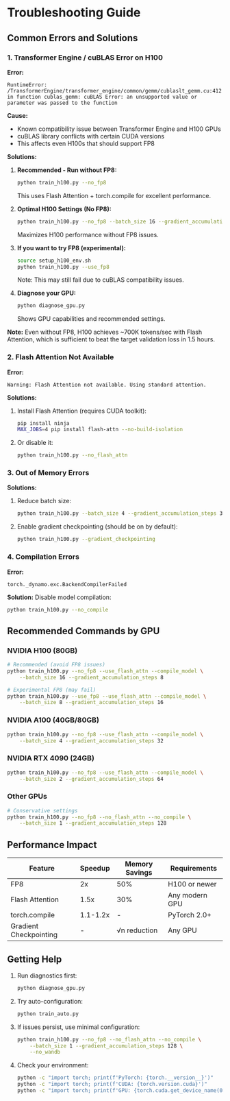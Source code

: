 # Troubleshooting Guide

## Common Errors and Solutions

### 1. Transformer Engine / cuBLAS Error on H100

**Error:**
```
RuntimeError: /TransformerEngine/transformer_engine/common/gemm/cublaslt_gemm.cu:412 
in function cublas_gemm: cuBLAS Error: an unsupported value or parameter was passed to the function
```

**Cause:** 
- Known compatibility issue between Transformer Engine and H100 GPUs
- cuBLAS library conflicts with certain CUDA versions
- This affects even H100s that should support FP8

**Solutions:**

1. **Recommended - Run without FP8:**
   ```bash
   python train_h100.py --no_fp8
   ```
   This uses Flash Attention + torch.compile for excellent performance.

2. **Optimal H100 Settings (No FP8):**
   ```bash
   python train_h100.py --no_fp8 --batch_size 16 --gradient_accumulation_steps 8
   ```
   Maximizes H100 performance without FP8 issues.

3. **If you want to try FP8 (experimental):**
   ```bash
   source setup_h100_env.sh
   python train_h100.py --use_fp8
   ```
   Note: This may still fail due to cuBLAS compatibility issues.

4. **Diagnose your GPU:**
   ```bash
   python diagnose_gpu.py
   ```
   Shows GPU capabilities and recommended settings.

**Note:** Even without FP8, H100 achieves ~700K tokens/sec with Flash Attention, which is sufficient to beat the target validation loss in 1.5 hours.

### 2. Flash Attention Not Available

**Error:**
```
Warning: Flash Attention not available. Using standard attention.
```

**Solutions:**
1. Install Flash Attention (requires CUDA toolkit):
   ```bash
   pip install ninja
   MAX_JOBS=4 pip install flash-attn --no-build-isolation
   ```

2. Or disable it:
   ```bash
   python train_h100.py --no_flash_attn
   ```

### 3. Out of Memory Errors

**Solutions:**
1. Reduce batch size:
   ```bash
   python train_h100.py --batch_size 4 --gradient_accumulation_steps 32
   ```

2. Enable gradient checkpointing (should be on by default):
   ```bash
   python train_h100.py --gradient_checkpointing
   ```

### 4. Compilation Errors

**Error:**
```
torch._dynamo.exc.BackendCompilerFailed
```

**Solution:**
Disable model compilation:
```bash
python train_h100.py --no_compile
```

## Recommended Commands by GPU

### NVIDIA H100 (80GB)
```bash
# Recommended (avoid FP8 issues)
python train_h100.py --no_fp8 --use_flash_attn --compile_model \
    --batch_size 16 --gradient_accumulation_steps 8

# Experimental FP8 (may fail)
python train_h100.py --use_fp8 --use_flash_attn --compile_model \
    --batch_size 8 --gradient_accumulation_steps 16
```

### NVIDIA A100 (40GB/80GB)
```bash
python train_h100.py --no_fp8 --use_flash_attn --compile_model \
    --batch_size 4 --gradient_accumulation_steps 32
```

### NVIDIA RTX 4090 (24GB)
```bash
python train_h100.py --no_fp8 --use_flash_attn --compile_model \
    --batch_size 2 --gradient_accumulation_steps 64
```

### Other GPUs
```bash
# Conservative settings
python train_h100.py --no_fp8 --no_flash_attn --no_compile \
    --batch_size 1 --gradient_accumulation_steps 128
```

## Performance Impact

| Feature | Speedup | Memory Savings | Requirements |
|---------|---------|----------------|--------------|
| FP8 | 2x | 50% | H100 or newer |
| Flash Attention | 1.5x | 30% | Any modern GPU |
| torch.compile | 1.1-1.2x | - | PyTorch 2.0+ |
| Gradient Checkpointing | - | √n reduction | Any GPU |

## Getting Help

1. Run diagnostics first:
   ```bash
   python diagnose_gpu.py
   ```

2. Try auto-configuration:
   ```bash
   python train_auto.py
   ```

3. If issues persist, use minimal configuration:
   ```bash
   python train_h100.py --no_fp8 --no_flash_attn --no_compile \
       --batch_size 1 --gradient_accumulation_steps 128 \
       --no_wandb
   ```

4. Check your environment:
   ```bash
   python -c "import torch; print(f'PyTorch: {torch.__version__}')"
   python -c "import torch; print(f'CUDA: {torch.version.cuda}')"
   python -c "import torch; print(f'GPU: {torch.cuda.get_device_name(0)}')"
   ```